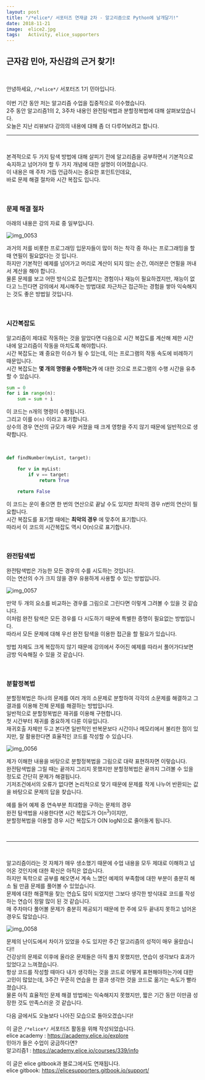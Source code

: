 ```yaml
---
layout: post
title: "/*elice*/ 서포터즈 연재글 2차 - 알고리즘으로 Python에 날개달기!"
date: 2018-11-21
image:  elice2.jpg
tags:   Activity, elice_supporters
---
```


## 근자감 민아, 자신감의 근거 찾기!

<br>

안녕하세요, `/*elice*/` 서포터즈 1기 민아입니다.  
<br>
이번 기간 동안 저는 알고리즘 수업을 집중적으로 이수했습니다.  
2주 동안 알고리즘1의 2, 3주차 내용인 완전탐색법과 분할정복법에 대해 살펴보았습니다.  
오늘은 지난 리뷰보다 강의의 내용에 대해 좀 더 다루어보려고 합니다.  

----

<br>

본격적으로 두 가지 탐색 방법에 대해 살피기 전에 알고리즘을 공부하면서 기본적으로 숙지하고 넘어가야 할 두 가지 개념에 대한 설명이 이어졌습니다.  
이 내용은 매 주차 거듭 언급하시는 중요한 포인트인데요,  
바로 문제 해결 절차와 시간 복잡도 입니다.  

<br>

### 문제 해결 절차

아래의 내용은 강의 자료 중 일부입니다.  

![img_0053](https://user-images.githubusercontent.com/39390943/48819568-f3240680-ed93-11e8-8323-f047b920a240.jpeg)

과거의 저를 비롯한 프로그래밍 입문자들이 많이 하는 착각 중 하나는 프로그래밍을 할 때 연필이 필요없다는 것 입니다.  
하지만 기본적인 예제를 넘어가고 머리로 계산이 되지 않는 순간, 여러분은 연필을 꺼내서 계산을 해야 합니다.  
물론 문제를 보고 어떤 방식으로 접근할지는 경험이나 재능이 필요하겠지만, 재능이 없다고 느낀다면 강의에서 제시해주는 방법대로 차근차근 접근하는 경험을 쌓아 익숙해지는 것도 좋은 방법일 것입니다.  

<br>

### 시간복잡도

알고리즘이 제대로 작동하는 것을 알았다면 다음으로 시간 복잡도를 계산해 제한 시간 내에 알고리즘이 작동을 마치도록 해야합니다.  
시간 복잡도는 꽤 중요한 이슈가 될 수 있는데, 이는 프로그램의 작동 속도에 비례하기 때문입니다.  
시간 복잡도는 **몇 개의 명령을 수행하는가** 에 대한 것으로 프로그램의 수행 시간을 유추할 수 있습니다.  


```python
sum = 0
for i in range(n):
	sum = sum + i

```

이 코드는 n개의 명령이 수행됩니다.  
그리고 이를 `O(n)` 이라고 표기합니다.  
상수의 경우 연산의 규모가 매우 커졌을 때 크게 영향을 주지 않기 때문에 일반적으로 생략합니다.  

<br>

```python
def findNumber(myList, target):

	for v in myList:
		if v == target:
			return True

	return False
```

이 코드는 운이 좋으면 한 번의 연산으로 끝날 수도 있지만 최악의 경우 n번의 연산이 필요합니다.  
시간 복잡도를 표기할 때에는 **최악의 경우** 에 맞추어 표기합니다.  
따라서 이 코드의 시간복잡도 역시 O(n)으로 표기합니다.  

<br>

### 완전탐색법

완전탐색법은 가능한 모든 경우의 수를 시도하는 것입니다.  
이는 연산의 수가 크지 않을 경우 유용하게 사용할 수 있는 방법입니다.  

![img_0057](https://user-images.githubusercontent.com/39390943/48822087-0c7e8000-ed9f-11e8-9fe4-07c8f2db665b.jpeg)

만약 두 개의 요소를 비교하는 경우를 그림으로 그린다면 이렇게 그려볼 수 있을 것 같습니다.  
이처럼 완전 탐색은 모든 경우를 다 시도하기 때문에 특별한 증명이 필요없는 방법입니다.  
따라서 모든 문제에 대해 우선 완전 탐색을 이용한 접근을 할 필요가 있습니다.  

방법 자체도 크게 복잡하지 않기 때문에 강의에서 주어진 예제를 따라서 풀어가다보면 금방 익숙해질 수 있을 것 같습니다.  

<br>

### 분할정복법

분할정복법은 하나의 문제를 여러 개의 소문제로 분할하여 각각의 소문제를 해결하고 그 결과를 이용해 전체 문제를 해결하는 방법입니다.  
일반적으로 분할정복법은 재귀를 이용해 구현합니다.  
첫 시간부터 재귀를 중요하게 다룬 이유입니다.  
재귀호출 자체만 두고 본다면 일반적인 반복문보다 시간이나 메모리에서 불리한 점이 있지만, 잘 활용한다면 효율적인 코드를 작성할 수 있습니다.  

![img_0056](https://user-images.githubusercontent.com/39390943/48821958-a560cb80-ed9e-11e8-95d2-2ffc2e5170ef.jpeg)

제가 이해한 내용을 바탕으로 분할정복법을 그림으로 대략 표현하자면 이렇습니다.  
완전탐색법을 그릴 때는 끝까지 그리지 못했지만 분할정복법은 끝까지 그려볼 수 있을 정도로 간단히 문제가 해결됩니다.  
기저조건에서의 오류가 없다면 논리적으로 맞기 때문에 문제를 작게 나누어 반환되는 값을 바탕으로 문제의 답을 찾습니다.  

예를 들어 예제 중 연속부분 최대합을 구하는 문제의 경우  
완전 탐색법을 사용한다면 시간 복잡도가 O(n<sup>3</sup>)이지만,  
분할정복법을 이용할 경우 시간 복잡도가 O(N logN)으로 줄어들게 됩니다.  

<br>

----

<br>

알고리즘이라는 것 자체가 매우 생소했기 때문에 수업 내용을 모두 제대로 이해하고 넘어온 것인지에 대한 확신은 아직은 없습니다.  
하지만 독학으로 공부를 해오면서 계속 느꼈던 예제의 부족함에 대한 부분이 충분히 해소 될 만큼 문제를 풀어볼 수 있었습니다.  
문제에 대한 해결책을 찾는 연습도 많이 되었지만 그보다 생각한 방식대로 코드를 작성하는 연습이 정말 많이 된 것 같습니다.  
매 주차마다 풀어볼 문제가 충분히 제공되기 때문에 한 주에 모두 끝내지 못하고 넘어온 경우도 많았습니다.  

![img_0058](https://user-images.githubusercontent.com/39390943/48822572-e22dc200-eda0-11e8-9908-979d0bdf3395.jpeg)

문제의 난이도에서 차이가 있었을 수도 있지만 주간 알고리즘의 성적이 매우 올랐습니다!!  
건강상의 문제로 이후에 올라온 문제들은 아직 풀지 못했지만, 연습이 생각보다 효과가 있었다고 느껴졌습니다.  
항상 코드를 작성할 때마다 내가 생각하는 것을 코드로 어떻게 표현해야하는가에 대한 고민이 많았는데, 3주간 꾸준히 연습을 한 결과 생각한 것을 코드로 옮기는 속도가 빨라졌습니다.  
물론 아직 효율적인 문제 해결 방법에는 익숙해지지 못했지만, 짧은 기간 동안 이만큼 성장한 것도 만족스러운 것 같습니다.  

다음 글에서도 오늘보다 나아진 모습으로 돌아오겠습니다!


이 글은 `/*elice*/` 서포터즈 활동을 위해 작성되었습니다.  
elice academy : https://academy.elice.io/explore  
민아가 들은 수업이 궁금하다면?  
알고리즘1 : https://academy.elice.io/courses/339/info

이 글은 elice gitbook과 블로그에서도 연재됩니다.  
elice gitbook: https://elicesupporters.gitbook.io/support/

